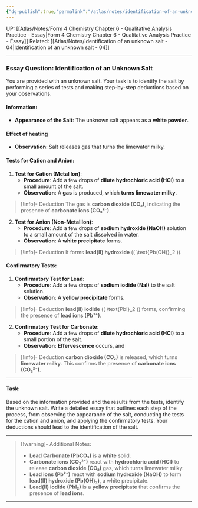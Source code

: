 ```yaml
---
{"dg-publish":true,"permalink":"/atlas/notes/identification-of-an-unknown-salt-03/"}
---
```


UP: [[Atlas/Notes/Form 4 Chemistry Chapter 6 - Qualitative Analysis Practice - Essay\|Form 4 Chemistry Chapter 6 - Qualitative Analysis Practice - Essay]]
Related: [[Atlas/Notes/Identification of an unknown salt - 04\|Identification of an unknown salt - 04]]

---

### Essay Question: Identification of an Unknown Salt

You are provided with an unknown salt. Your task is to identify the salt by performing a series of tests and making step-by-step deductions based on your observations.

#### Information:
- **Appearance of the Salt**: The unknown salt appears as a **white powder**.

#### Effect of heating
- **Observation**: Salt releases gas that turns the limewater milky.

#### Tests for Cation and Anion:

1. **Test for Cation (Metal Ion)**:
    - **Procedure**: Add a few drops of **dilute hydrochloric acid (HCl)** to a small amount of the salt.
    - **Observation**: A **gas** is produced, which **turns limewater milky**. 
> [!info]- Deduction
> The gas is **carbon dioxide (CO₂)**, indicating the presence of **carbonate ions (CO₃²⁻)**.

2. **Test for Anion (Non-Metal Ion)**:
    - **Procedure**: Add a few drops of **sodium hydroxide (NaOH)** solution to a small amount of the salt dissolved in water.
    - **Observation**: A **white precipitate** forms.
> [!info]- Deduction
> It forms **lead(II) hydroxide** (\( \text{Pb(OH)}_2 \)).

#### Confirmatory Tests:

1. **Confirmatory Test for Lead**:
    - **Procedure**: Add a few drops of **sodium iodide (NaI)** to the salt solution.
    - **Observation**: A **yellow precipitate** forms. 
> [!info]- Deduction
> **lead(II) iodide** (\( \text{PbI}_2 \)) forms, confirming the presence of **lead ions (Pb²⁺)**.

2. **Confirmatory Test for Carbonate**:
    - **Procedure**: Add a few drops of **dilute hydrochloric acid (HCl)** to a small portion of the salt.
    - **Observation**: **Effervescence** occurs, and 
> [!info]- Deduction
> **carbon dioxide (CO₂)** is released, which turns **limewater milky**. This confirms the presence of **carbonate ions (CO₃²⁻)**.

---

#### Task:
Based on the information provided and the results from the tests, identify the unknown salt. Write a detailed essay that outlines each step of the process, from observing the appearance of the salt, conducting the tests for the cation and anion, and applying the confirmatory tests. Your deductions should lead to the identification of the salt.

---

> [!warning]- Additional Notes:
> - **Lead Carbonate (PbCO₃)** is a **white** solid.
> - **Carbonate ions (CO₃²⁻)** react with **hydrochloric acid (HCl)** to release **carbon dioxide (CO₂)** gas, which turns limewater milky.
> - **Lead ions (Pb²⁺)** react with **sodium hydroxide (NaOH)** to form **lead(II) hydroxide (Pb(OH)₂)**, a white precipitate.
> - **Lead(II) iodide (PbI₂)** is a **yellow precipitate** that confirms the presence of **lead ions**.

---
